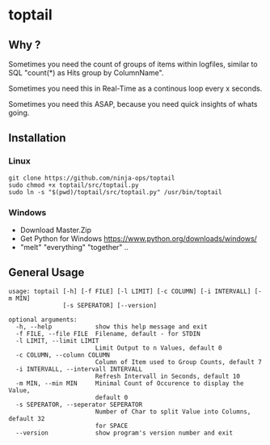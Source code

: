 # toptail

## Why ?

Sometimes you need the count of groups of items within logfiles, similar to SQL "count(*) as Hits group by ColumnName".

Sometimes you need this in Real-Time as a continous loop every x seconds.

Sometimes you need this ASAP, because you need quick insights of whats going.

## Installation

### Linux

```shell
git clone https://github.com/ninja-ops/toptail
sudo chmod +x toptail/src/toptail.py
sudo ln -s "$(pwd)/toptail/src/toptail.py" /usr/bin/toptail
```

### Windows

  * Download Master.Zip
  * Get Python for Windows https://www.python.org/downloads/windows/
  * "melt" "everything" "together" ..

## General Usage

```shell
usage: toptail [-h] [-f FILE] [-l LIMIT] [-c COLUMN] [-i INTERVALL] [-m MIN]
               [-s SEPERATOR] [--version]

optional arguments:
  -h, --help            show this help message and exit
  -f FILE, --file FILE  Filename, default - for STDIN
  -l LIMIT, --limit LIMIT
                        Limit Output to n Values, default 0
  -c COLUMN, --column COLUMN
                        Column of Item used to Group Counts, default 7
  -i INTERVALL, --intervall INTERVALL
                        Refresh Intervall in Seconds, default 10
  -m MIN, --min MIN     Minimal Count of Occurence to display the Value,
                        default 0
  -s SEPERATOR, --seperator SEPERATOR
                        Number of Char to split Value into Columns, default 32
                        for SPACE
  --version             show program's version number and exit
```
